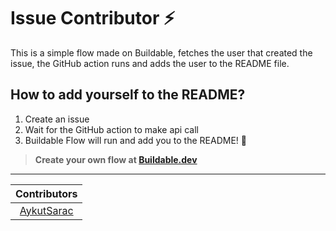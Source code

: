 # Issue Contributor :zap:
This is a simple flow made on Buildable, fetches the user that created the issue, the GitHub action runs and adds the user to the README file.

## How to add yourself to the README?
<ol>
  <li>Create an issue</li>
  <li>Wait for the GitHub action to make api call</li>
  <li>Buildable Flow will run and add you to the README! 🎉</li>
</ol>

> **Create your own flow at [Buildable.dev](https://buildable.dev)**

<hr>

| Contributors |
| :---: |
| [AykutSarac](https://github.com/AykutSarac) |
